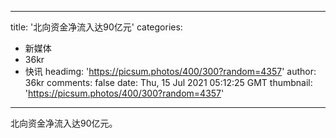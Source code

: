 
---
title: '北向资金净流入达90亿元'
categories: 
 - 新媒体
 - 36kr
 - 快讯
headimg: 'https://picsum.photos/400/300?random=4357'
author: 36kr
comments: false
date: Thu, 15 Jul 2021 05:12:25 GMT
thumbnail: 'https://picsum.photos/400/300?random=4357'
---

<div>   
北向资金净流入达90亿元。  
</div>
            